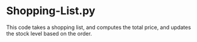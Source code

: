 # Shopping-List.py
This code takes a shopping list, and computes the total price, and updates the stock level based on the order.
